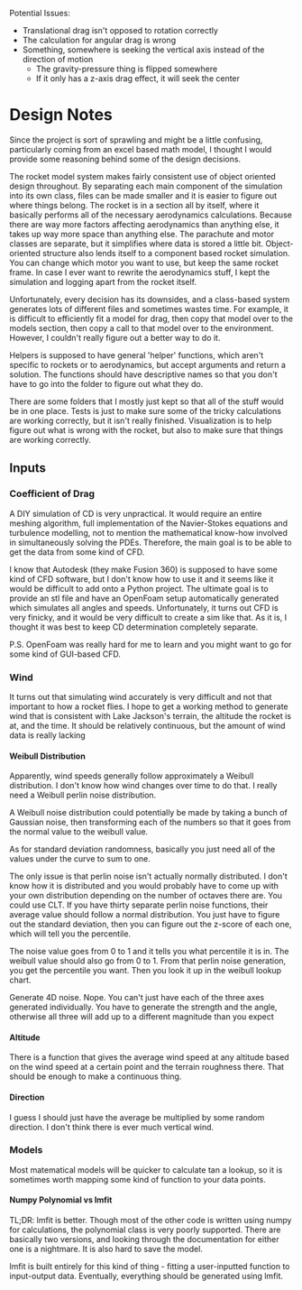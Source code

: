 Potential Issues:
- Translational drag isn't opposed to rotation correctly
- The calculation for angular drag is wrong
- Something, somewhere is seeking the vertical axis instead of the direction of motion
    - The gravity-pressure thing is flipped somewhere
    - If it only has a z-axis drag effect, it will seek the center



# Design Notes

Since the project is sort of sprawling and might be a little confusing, particularly coming from an excel based math model, I thought I would provide some reasoning behind some of the design decisions.

The rocket model system makes fairly consistent use of object oriented design throughout. By separating each main component of the simulation into its own class, files can be made smaller and it is easier to figure out where things belong. The rocket is in a section all by itself, where it basically performs all of the necessary aerodynamics calculations. Because there are way more factors affecting aerodynamics than anything else, it takes up way more space than anything else. The parachute and motor classes are separate, but it simplifies where data is stored a little bit. Object-oriented structure also lends itself to a component based rocket simulation. You can change which motor you want to use, but keep the same rocket frame. In case I ever want to rewrite the aerodynamics stuff, I kept the simulation and logging apart from the rocket itself.

Unfortunately, every decision has its downsides, and a class-based system generates lots of different files and sometimes wastes time. For example, it is difficult to efficiently fit a model for drag, then copy that model over to the models section, then copy a call to that model over to the environment. However, I couldn't really figure out a better way to do it.

Helpers is supposed to have general 'helper' functions, which aren't specific to rockets or to aerodynamics, but accept arguments and return a solution. The functions should have descriptive names so that you don't have to go into the folder to figure out what they do.

There are some folders that I mostly just kept so that all of the stuff would be in one place. Tests is just to make sure some of the tricky calculations are working correctly, but it isn't really finished. Visualization is to help figure out what is wrong with the rocket, but also to make sure that things are working correctly.

## Inputs

### Coefficient of Drag
A DIY simulation of CD is very unpractical. It would require an entire meshing algorithm, full implementation of the Navier-Stokes equations and turbulence modelling, not to mention the mathematical know-how involved in simultaneously solving the PDEs. Therefore, the main goal is to be able to get the data from some kind of CFD.

I know that Autodesk (they make Fusion 360) is supposed to have some kind of CFD software, but I don't know how to use it and it seems like it would be difficult to add onto a Python project. The ultimate goal is to provide an stl file and have an OpenFoam setup automatically generated which simulates all angles and speeds. Unfortunately, it turns out CFD is very finicky, and it would be very difficult to create a sim like that. As it is, I thought it was best to keep CD determination completely separate. 

P.S. OpenFoam was really hard for me to learn and you might want to go for some kind of GUI-based CFD.

### Wind
It turns out that simulating wind accurately is very difficult and not that important to how a rocket flies. I hope to get a working method to generate wind that is consistent with Lake Jackson's terrain, the altitude the rocket is at, and the time. It should be relatively continuous, but the amount of wind data is really lacking

#### Weibull Distribution
Apparently, wind speeds generally follow approximately a Weibull distribution. I don't know how wind changes over time to do that. I really need a Weibull perlin noise distribution.

A Weibull noise distribution could potentially be made by taking a bunch of Gaussian noise, then transforming each of the numbers so that it goes from the normal value to the weibull value.

As for standard deviation randomness, basically you just need all of the values under the curve to sum to one.

The only issue is that perlin noise isn't actually normally distributed. I don't know how it is distributed and you would probably have to come up with your own distribution depending on the number of octaves there are. You could use CLT. If you have thirty separate perlin noise functions, their average value should follow a normal distribution. You just have to figure out the standard deviation, then you can figure out the z-score of each one, which will tell you the percentile.

The noise value goes from 0 to 1 and it tells you what percentile it is in. The weibull value should also go from 0 to 1. From that perlin noise generation, you get the percentile you want. Then you look it up in the weibull lookup chart.

Generate 4D noise. Nope. You can't just have each of the three axes generated individually. You have to generate the strength and the angle, otherwise all three will add up to a different magnitude than you expect

#### Altitude
There is a function that gives the average wind speed at any altitude based on the wind speed at a certain point and the terrain roughness there. That should be enough to make a continuous thing.

#### Direction
I guess I should just have the average be multiplied by some random direction. I don't think there is ever much vertical wind.

### Models
Most matematical models will be quicker to calculate tan a lookup, so it is sometimes worth mapping some kind of function to your data points. 

#### Numpy Polynomial vs lmfit
TL;DR: lmfit is better. Though most of the other code is written using numpy for calculations, the polynomial class is very poorly supported. There are basically two versions, and looking through the documentation for either one is a nightmare. It is also hard to save the model.

lmfit is built entirely for this kind of thing - fitting a user-inputted function to input-output data. Eventually, everything should be generated using lmfit.